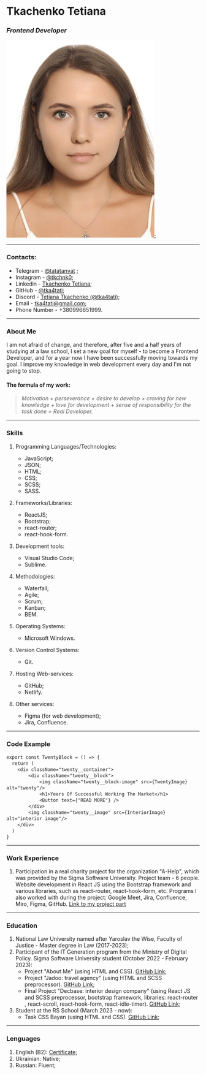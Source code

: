 #                                 **Tkachenko Tetiana**
###                                *Frontend Developer*

![My photo](/images/myphoto.jpg);

-------------------------------------------------------------------------------------------

### **Contacts:**
- Telegram - [@tatatanyat](https://t.me/tatatanyat) ;
- Instagram - [@tkchnk0](https://www.instagram.com/tkchnk0/); 
- Linkedin - [Tkachenko Tetiana](https://www.linkedin.com/in/%D1%82%D0%B0%D0%BD%D1%8F-%D1%82%D0%BA%D0%B0%D1%87%D0%B5%D0%BD%D0%BA%D0%BE-619890269/);
- GitHub - [@tka4tati](https://github.com/tka4tati);
- Discord - [Tetiana Tkachenko (@tka4tati)](https://discord.com/users/1081531486915792936);
- Email - tka4tati@gmail.com;
- Phone Number - +380996651999.

-------------------------------------------------------------------------------------------

### **About Me**

I am not afraid of change, and therefore, after five and a half years of studying at a law school, I set a new goal for myself - to become a Frontend Developer, and for a year now I have been successfully moving towards my goal. I improve my knowledge in web development every day and I'm not going to stop. 

#### **The formula of my work:**

>*Motivation + perseverance + desire to develop + craving for new knowledge + love for development + sense of responsibility for the task done = Real Developer.*

-----------------------------------------------------------------------

### **Skills**

1. Programming Languages/Technologies: 
    - JavaScript;
    - JSON; 
    - HTML;
    - CSS;
    - SCSS;
    - SASS.

2. Frameworks/Libraries:
    - ReactJS;
    - Bootstrap;
    - react-router;
    - react-hook-form.

3. Development tools:
    - Visual Studio Code;
    - Sublime.

4. Methodologies:
    - Waterfall;
    - Agile;
    - Scrum;
    - Kanban;
    - BEM.

5. Operating Systems:
    - Microsoft Windows.

6. Version Control Systems:
    - Git.

7. Hosting Web-services:
    - GitHub;
    - Netlify.

8. Other services:
    - Figma (for web development);
    - Jira, Confluence.

---------------------------------------

### **Code Example**

```
export const TwentyBlock = () => {
  return (
    <div className="twenty__container">
        <div className="twenty__block">
            <img className="twenty__block-image" src={TwentyImage} alt="twenty"/>
            <h1>Years Of Successful Working The Market</h1>
            <Button text={"READ MORE"} />
        </div>
        <img className="twenty__image" src={InteriorImage} alt="interior image"/>
    </div>
  )
}
```

*******************************************************

### **Work Experience**

1. Participation in a real charity project for the organization "A-Help", which was provided by the Sigma Software University. Project team - 6 people. Website development in React JS using the Bootstrap framework and various libraries, such as react-router, react-hook-form, etc. Programs I also worked with during the project: Google Meet, Jira, Confluence, Miro, Figma, GitHub.
[Link to my project part](https://github.com/tka4tati/a--help--.git)

-------------------------------------------------------------------------------------------

### **Education**
1. National Law University named after Yaroslav the Wise, Faculty of Justice - Master degree in Law (2017-2023);
2. Participant of the IT Generation program from the Ministry of Digital Policy. Sigma Software University student (October 2022 - February 2023):
    - Project "About Me" (using HTML and CSS). [GitHub Link](https://github.com/tka4tati/DZ1.git);
    - Project "Jadoo: travel agency" (using HTML and SCSS preprocessor). [GitHub Link](https://github.com/tka4tati/DZ2.git);
    - Final Project "Decbase: interior design company" (using React JS and SCSS preprocessor, bootstrap framework, libraries: react-router , react-scroll, react-hook-form, react-idle-timer). [GitHub Link](https://github.com/tka4tati/Final-project.git);
3. Student at the RS School (March 2023 - now):
    - Task CSS Bayan (using HTML and CSS). [GitHub Link](https://github.com/tka4tati/cssBayan.git);

-----------------------------------------------------------------------------------

### **Lenguages**

1. English (B2): [Certificate](https://drive.google.com/file/d/1LT1B8KIk-7VqmwFopjLrBA_mvAc294Ud/view?usp=sharing);
2. Ukrainian: Native;
3. Russian: Fluent; 